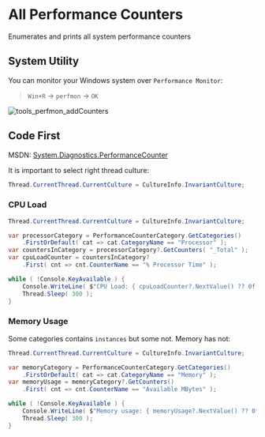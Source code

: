 # All Performance Counters

Enumerates and prints all system performance counters

## System Utility

You can monitor your Windows system over `Performance Monitor`:

> `Win+R` &rarr; `perfmon` &rarr; `OK`

![tools_perfmon_addCounters](https://user-images.githubusercontent.com/11328666/152036463-2d7cb2ae-4ef5-40ad-a990-5ffec048bf44.png)

## Code First

MSDN: [System.Diagnostics.PerformanceCounter](https://docs.microsoft.com/en-us/dotnet/api/system.diagnostics.performancecounter?view=dotnet-plat-ext-6.0)

It is important to select right thread culture:

```c#
Thread.CurrentThread.CurrentCulture = CultureInfo.InvariantCulture;
```

### CPU Load

```c#
Thread.CurrentThread.CurrentCulture = CultureInfo.InvariantCulture;

var processorCategory = PerformanceCounterCategory.GetCategories()
    .FirstOrDefault( cat => cat.CategoryName == "Processor" );
var countersInCategory = processorCategory?.GetCounters( "_Total" );
var cpuLoadCounter = countersInCategory?
    .First( cnt => cnt.CounterName == "% Processor Time" );

while ( !Console.KeyAvailable ) {
    Console.WriteLine( $"CPU Load: { cpuLoadCounter?.NextValue() ?? 0f }" );
    Thread.Sleep( 300 );
}
```

### Memory Usage

Some categories contains `instances` but some not. Memory has not:

```c#
Thread.CurrentThread.CurrentCulture = CultureInfo.InvariantCulture;

var memoryCategory = PerformanceCounterCategory.GetCategories()
    .FirstOrDefault( cat => cat.CategoryName == "Memory" );
var memoryUsage = memoryCategory?.GetCounters()
    .First( cnt => cnt.CounterName == "Available MBytes" );

while ( !Console.KeyAvailable ) {
    Console.WriteLine( $"Memory usage: { memoryUsage?.NextValue() ?? 0f } MBytes" );
    Thread.Sleep( 300 );
}
```
